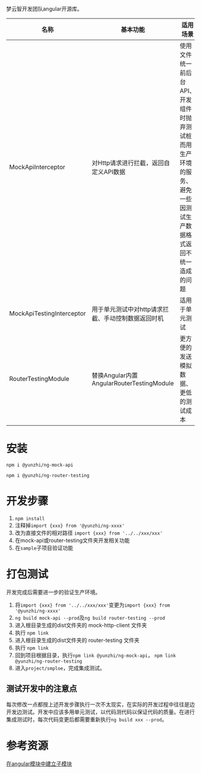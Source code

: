 梦云智开发团队angular开源库。

| 名称 | 基本功能 | 适用场景 | 
| ------ | ------ | ------ | 
| MockApiInterceptor | 对Http请求进行拦截，返回自定义API数据 | 使用文件统一前后台API、开发组件时抛弃测试桩而用生产环境的服务、避免一些因测试生产数据格式返回不统一造成的问题 |
| MockApiTestingInterceptor | 用于单元测试中对http请求拦截、手动控制数据返回时机 | 适用于单元测试 |
| RouterTestingModule | 替换Angular内置AngularRouterTestingModule | 更方便的发送模拟数据、更低的测试成本 |

# 安装
`npm i @yunzhi/ng-mock-api`

`npm i @yunzhi/ng-router-testing`

# 开发步骤
1. `npm install`
2. 注释掉`import {xxx} from '@yunzhi/ng-xxxx'`
3. 改为直接文件的相对路径 `import {xxx} from '../../xxx/xxx'`
4. 在mock-api或router-testing文件夹开发相关功能
5. 在`sample`子项目验证功能

# 打包测试
开发完成后需要进一步的验证生产环境。

1. 将`import {xxx} from '../../xxx/xxx'`变更为`import {xxx} from '@yunzhi/ng-xxxx'`
2. `ng build mock-api --prod`及`ng build router-testing --prod`
3. 进入根目录生成的dist文件夹的 mock-http-client 文件夹
4. 执行 `npm link`
5. 进入根目录生成的dist文件夹的 router-testing 文件夹
6. 执行 `npm link`
7. 回到项目根据目录，执行`npm link @yunzhi/ng-mock-api`， `npm link @yunzhi/ng-router-testing`
8. 进入`project/smploe`，完成集成测试。


## 测试开发中的注意点
每次修改一点都按上述开发步骤执行一次不太现实，在实际的开发过程中往往是边开发边测试。开发中应该多用单元测试，以代码测代码以保证代码的质量。在进行集成测试时，每次代码变更后都需要重新执行`ng build xxx --prod`。


# 参考资源
[在angular模块中建立子模块](https://github.com/ng-packagr/ng-packagr/blob/master/docs/secondary-entrypoints.md)
